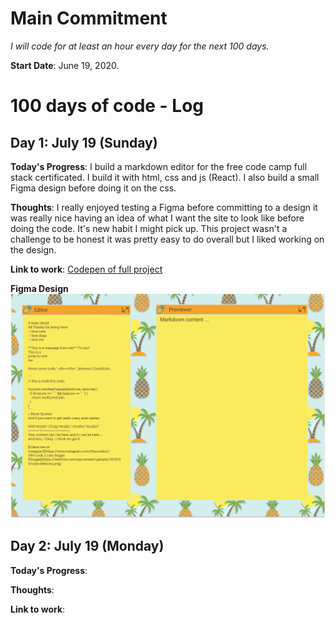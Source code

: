 # Main Commitment
*I will code for at least an hour every day for the next 100 days.*

**Start Date**: June 19, 2020. 


# 100 days of code - Log
## Day 1: July 19 (Sunday)
**Today's Progress**: I build a markdown editor for the free code camp full stack certificated. I build it with html, css and js (React). I also build a small Figma design before doing it on the css.

**Thoughts**:  I really enjoyed testing a Figma before committing to a design it was really nice having an idea of what I want the site to look like before doing the code. It's  new habit I might pick up.  This project wasn't a challenge to be honest it was pretty easy to do overall but I liked working on the design.  

**Link to work**: [Codepen of full project](https://codepen.io/mariailg/full/abdPoby)

**Figma Design**
![Diseño previo en Figma](Day%201/Design.png)

## Day 2: July 19 (Monday)
**Today's Progress**: 

**Thoughts**: 

**Link to work**: 
